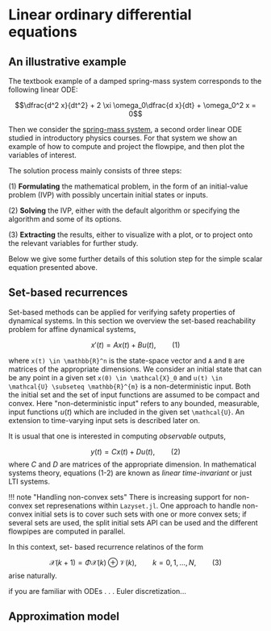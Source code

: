 # Linear ordinary differential equations

## An illustrative example

The textbook example of a damped spring-mass system corresponds to the following linear ODE:

```math
\dfrac{d^2 x}{dt^2} + 2 \xi \omega_0\dfrac{d x}{dt} + \omega_0^2 x = 0
```

Then we consider the [spring-mass system](https://en.wikipedia.org/wiki/Simple_harmonic_motion#Examples),
a second order linear ODE studied in introductory physics courses. For that system
we show an example of how to compute and project the flowpipe, and then plot the
variables of interest.

The solution process mainly consists of three steps:

(1) **Formulating** the mathematical problem, in the form of an initial-value problem (IVP)
    with possibly uncertain initial states or inputs.

(2) **Solving** the IVP, either with the default algorithm or specifying the algorithm
    and some of its options.

(3) **Extracting** the results, either to visualize with a plot, or to project onto
    the relevant variables for further study.

Below we give some further details of this solution step for the simple scalar equation
presented above.



## Set-based recurrences

Set-based methods can be applied for verifying safety properties of dynamical systems.
In this section we overview the set-based reachability problem for affine dynamical systems,

```math
x'(t) = Ax(t) + Bu(t), \qquad (1)
```
where ``x(t) \in \mathbb{R}^n`` is the state-space vector and ``A`` and ``B`` are
matrices of the appropriate dimensions. We consider an initial state that can be
any point in a given set ``x(0) \in \mathcal{X}_0`` and ``u(t) \in \mathcal{U} \subseteq \mathbb{R}^{m}``
is a non-deterministic input. Both the initial set and the set of input functions
are assumed to be compact and convex. Here "non-deterministic input" refers to any bounded, measurable,
input functions $u(t)$ which are included in the given set ``\mathcal{U}``.
An extension to time-varying input sets is described later on.

It is usual that one is interested in computing *observable* outputs,

$$
y(t) = Cx(t) + Du(t),\qquad (2)
$$
where $C$ and $D$ are matrices of the appropriate dimension. In mathematical systems theory, equations (1-2) are known as *linear time-invariant* or just LTI systems.

!!! note "Handling non-convex sets"
    There is increasing support for non-convex set represenations within `Lazyset.jl`.
    One approach to handle non-convex initial sets is to cover such sets with one or more convex sets;
    if several sets are used, the split initial sets API can be used and the different flowpipes are computed
    in parallel.

In this context, set- based recurrence relatinos of the form

$$
\mathcal{X}(k+1) = \Phi\mathcal{X}(k) \oplus \mathcal{V}(k),\qquad k = 0,1 ,\ldots, N,\qquad (3)
$$
arise naturally.

if you are familiar with ODEs . . . Euler discretization...

## Approximation model
